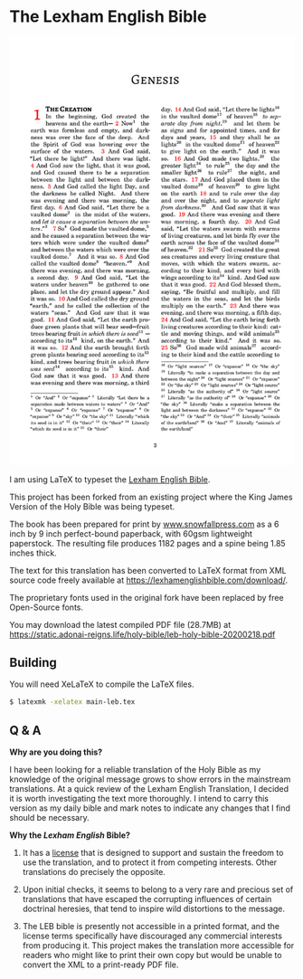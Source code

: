 The Lexham English Bible
====================

![In the beginning God created the heavens and the earth](preview.png?raw=true)

I am using LaTeX to typeset the [Lexham English Bible](https://lexhamenglishbible.com/).

This project has been forked from an existing project where the King James Version of the Holy Bible was being typeset.

The book has been prepared for print by www.snowfallpress.com as a 6 inch by 9 inch perfect-bound paperback, with 60gsm lightweight paperstock. The resulting file produces 1182 pages and a spine being 1.85 inches thick.

The text for this translation has been converted to LaTeX format from XML source code freely available at https://lexhamenglishbible.com/download/.

The proprietary fonts used in the original fork have been replaced by free Open-Source fonts.

You may download the latest compiled PDF file (28.7MB) at https://static.adonai-reigns.life/holy-bible/leb-holy-bible-20200218.pdf

Building
--------

You will need XeLaTeX to compile the LaTeX files. 

```bash
$ latexmk -xelatex main-leb.tex
```

Q & A
-----

**Why are you doing this?**

I have been looking for a reliable translation of the Holy Bible as my knowledge of the original message grows to show errors in the mainstream translations. At a quick review of the Lexham English Translation, I decided it is worth investigating the text more thoroughly. I intend to carry this version as my daily bible and mark notes to indicate any changes that I find should be necessary.


**Why the *Lexham English* Bible?**

1. It has a [license](https://lexhamenglishbible.com/license/) that is designed to support and sustain the freedom to use the translation, and to protect it from competing interests. Other translations do precisely the opposite.

2. Upon initial checks, it seems to belong to a very rare and precious set of translations that have escaped the corrupting influences of certain doctrinal heresies, that tend to inspire wild distortions to the message.

3. The LEB bible is presently not accessible in a printed format, and the license terms specifically have discouraged any commercial interests from producing it. This project makes the translation more accessible for readers who might like to print their own copy but would be unable to convert the XML to a print-ready PDF file.
